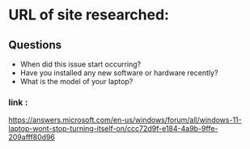  # URL of site researched:

## Questions 

 - When did this issue start occurring?
 -  Have you installed any new software or hardware recently?
 -  What is the model of your laptop? 

### link :
https://answers.microsoft.com/en-us/windows/forum/all/windows-11-laptop-wont-stop-turning-itself-on/ccc72d9f-e184-4a9b-9ffe-209afff80d96
